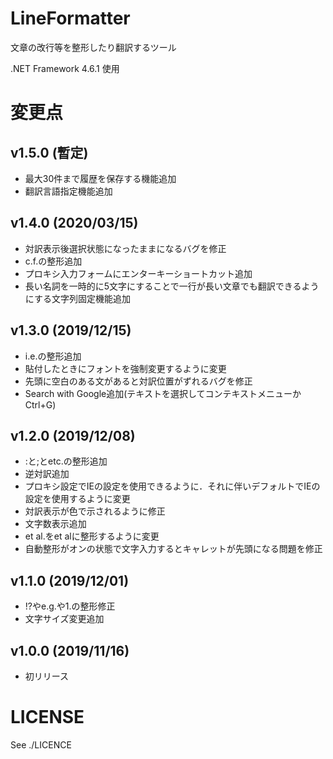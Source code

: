 # LineFormatter
文章の改行等を整形したり翻訳するツール

.NET Framework 4.6.1 使用

# 変更点

## v1.5.0 (暫定)

- 最大30件まで履歴を保存する機能追加
- 翻訳言語指定機能追加

## v1.4.0 (2020/03/15)

- 対訳表示後選択状態になったままになるバグを修正
- c.f.の整形追加
- プロキシ入力フォームにエンターキーショートカット追加
- 長い名詞を一時的に5文字にすることで一行が長い文章でも翻訳できるようにする文字列固定機能追加

## v1.3.0 (2019/12/15)

- i.e.の整形追加
- 貼付したときにフォントを強制変更するように変更
- 先頭に空白のある文があると対訳位置がずれるバグを修正
- Search with Google追加(テキストを選択してコンテキストメニューかCtrl+G)

## v1.2.0 (2019/12/08)

- :と;とetc.の整形追加
- 逆対訳追加
- プロキシ設定でIEの設定を使用できるように．それに伴いデフォルトでIEの設定を使用するように変更
- 対訳表示が色で示されるように修正
- 文字数表示追加
- et al.をet alに整形するように変更
- 自動整形がオンの状態で文字入力するとキャレットが先頭になる問題を修正

## v1.1.0 (2019/12/01)

- !?やe.g.や1.の整形修正
- 文字サイズ変更追加

## v1.0.0 (2019/11/16)

- 初リリース

# LICENSE

See ./LICENCE

